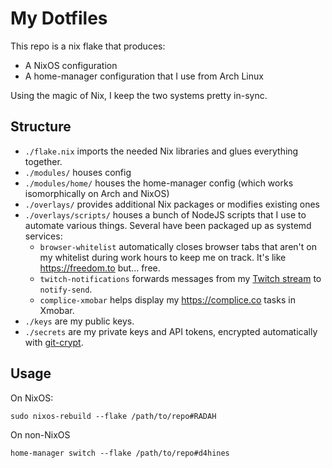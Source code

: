 # My Dotfiles

This repo is a nix flake that produces:
- A NixOS configuration
- A home-manager configuration that I use from Arch Linux

Using the magic of Nix, I keep the two systems pretty in-sync.

## Structure

- `./flake.nix` imports the needed Nix libraries and glues everything together.
- `./modules/` houses config
- `./modules/home/` houses the home-manager config (which works isomorphically on Arch and NixOS)
- `./overlays/` provides additional Nix packages or modifies existing ones
- `./overlays/scripts/` houses a bunch of NodeJS scripts that I use to automate various things. Several have been packaged up as systemd services:
    - `browser-whitelist` automatically closes browser tabs that aren't on my whitelist during work hours to keep me on track. It's like https://freedom.to
       but... free.
    - `twitch-notifications` forwards messages from my [Twitch stream](https://twitch.tv/d4hines) to `notify-send`.
    - `complice-xmobar` helps display my https://complice.co tasks in Xmobar.
- `./keys` are my public keys.
- `./secrets` are my private keys and API tokens, encrypted automatically with [git-crypt](https://github.com/AGWA/git-crypt).

## Usage

On NixOS:
```
sudo nixos-rebuild --flake /path/to/repo#RADAH
```

On non-NixOS
```
home-manager switch --flake /path/to/repo#d4hines
```
